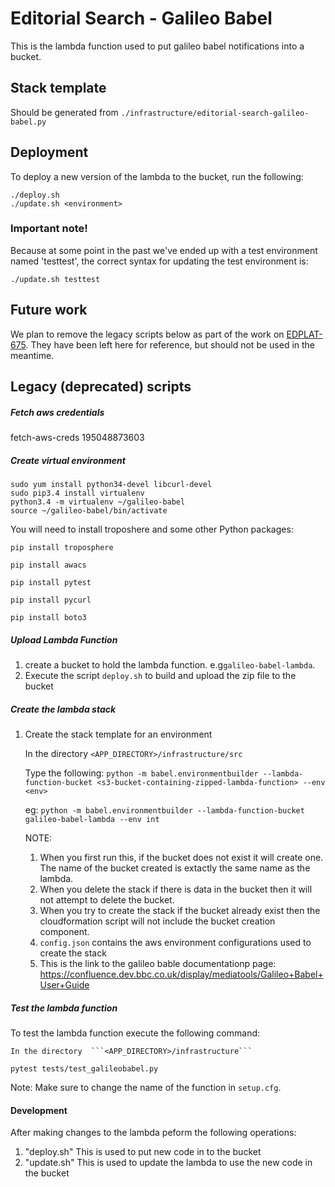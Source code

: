 # Editorial Search - Galileo Babel

This is the lambda function used to put galileo babel notifications into a bucket.

## Stack template

Should be generated from `./infrastructure/editorial-search-galileo-babel.py`

## Deployment
To deploy a new version of the lambda to the bucket, run the following:

```
./deploy.sh
./update.sh <environment>
```
### Important note!
Because at some point in the past we've ended up with a test environment named 'testtest', the correct syntax for updating the test environment is:

```
./update.sh testtest
```

## Future work

We plan to remove the legacy scripts below as part of the work on [EDPLAT-675](https://jira.dev.bbc.co.uk/browse/EDPLAT-675). They have been left here for reference, but should not be used in the meantime.

## Legacy (deprecated) scripts

##### Fetch aws credentials #####
fetch-aws-creds 195048873603

##### Create virtual environment

```
sudo yum install python34-devel libcurl-devel
sudo pip3.4 install virtualenv
python3.4 -m virtualenv ~/galileo-babel
source ~/galileo-babel/bin/activate
```

You will need to install troposhere and some other Python packages:

```pip install troposphere```

```pip install awacs```

```pip install pytest```

```pip install pycurl```

```pip install boto3```

##### Upload Lambda Function
1. create a bucket to hold the lambda function. e.g```galileo-babel-lambda```. 
2. Execute the script ```deploy.sh``` to build and upload the zip file to the bucket

##### Create the lambda stack

1. Create the stack template for an environment
    
    In the directory  ```<APP_DIRECTORY>/infrastructure/src``` 
    
    Type the following:
    ```python -m babel.environmentbuilder --lambda-function-bucket <s3-bucket-containing-zipped-lambda-function> --env <env> ```

    eg:
    ```python -m babel.environmentbuilder --lambda-function-bucket galileo-babel-lambda --env int ```

    NOTE: 
    1. When you first run this, if the bucket does not exist it will create one. The name of the bucket created is extactly the same name as the lambda.
    2. When you delete the stack if there is data in the bucket then it will not attempt to delete the bucket.
    3. When you try to create the stack if the bucket already exist then the cloudformation script will not include the bucket creation component.
    4. ```config.json``` contains the aws environment configurations used to create the stack
    5. This is the link to the galileo bable documentationp page: https://confluence.dev.bbc.co.uk/display/mediatools/Galileo+Babel+User+Guide

##### Test the lambda function

To test the lambda function execute the following command: 

    In the directory  ```<APP_DIRECTORY>/infrastructure``` 

```pytest tests/test_galileobabel.py```

Note: Make sure to change the name of the function in  ```setup.cfg```.

#### Development ####
After making changes to the lambda peform the  following operations:
1. "deploy.sh" This is used to put new code in to the bucket
2. "update.sh" This is used to update the lambda to use the new code in the bucket



